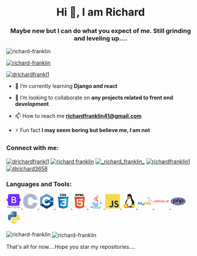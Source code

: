 <h1 align="center">Hi 👋, I am Richard</h1>
<h3 align="center">Maybe new but I can do what you expect of me. Still grinding and leveling up....</h3>

<p align="left"> <img src="https://komarev.com/ghpvc/?username=richard-franklin&label=Profile%20views&color=0e75b6&style=flat" alt="richard-franklin" /> </p>

<p align="left"> <a href="https://github.com/ryo-ma/github-profile-trophy"><img src="https://github-profile-trophy.vercel.app/?username=richard-franklin" alt="richard-franklin" /></a> </p>

<p align="left"> <a href="https://twitter.com/drichardfrankl1" target="blank"><img src="https://img.shields.io/twitter/follow/drichardfrankl1?logo=twitter&style=for-the-badge" alt="drichardfrankl1" /></a> </p>

- 🌱 I’m currently learning **Django and react**

- 👯 I’m looking to collaborate on **any projects related to front end development**

- 📫 How to reach me **richardfranklin41@gmail.com**

- ⚡ Fun fact **I may seem boring but believe me, I am not**

<h3 align="left">Connect with me:</h3>
<p align="left">
<a href="https://twitter.com/DRichardFrankl1" target="blank"><img align="center" src="https://cdn.jsdelivr.net/npm/simple-icons@3.0.1/icons/twitter.svg" alt="drichardfrankl1" height="30" width="40" /></a>
<a href="https://fb.com/richard.franklin.125760" target="blank"><img align="center" src="https://cdn.jsdelivr.net/npm/simple-icons@3.0.1/icons/facebook.svg" alt="richard franklin" height="30" width="40" /></a>
<a href="https://instagram.com/_richard_franklin_" target="blank"><img align="center" src="https://cdn.jsdelivr.net/npm/simple-icons@3.0.1/icons/instagram.svg" alt="_richard_franklin_" height="30" width="40" /></a>
<a href="https://www.hackerrank.com/richardfranklin1" target="blank"><img align="center" src="https://cdn.jsdelivr.net/npm/simple-icons@3.0.1/icons/hackerrank.svg" alt="richardfranklin1" height="30" width="40" /></a>
<a href="https://www.hackerearth.com/@richard3658" target="blank"><img align="center" src="https://cdn.jsdelivr.net/npm/simple-icons@3.0.1/icons/hackerearth.svg" alt="@richard3658" height="30" width="40" /></a>
</p>

<h3 align="left">Languages and Tools:</h3>
<p align="left"> <a href="https://getbootstrap.com" target="_blank"> <img src="https://raw.githubusercontent.com/devicons/devicon/master/icons/bootstrap/bootstrap-plain-wordmark.svg" alt="bootstrap" width="40" height="40"/> </a> <a href="https://www.cprogramming.com/" target="_blank"> <img src="https://raw.githubusercontent.com/devicons/devicon/master/icons/c/c-original.svg" alt="c" width="40" height="40"/> </a> <a href="https://www.w3schools.com/cpp/" target="_blank"> <img src="https://raw.githubusercontent.com/devicons/devicon/master/icons/cplusplus/cplusplus-original.svg" alt="cplusplus" width="40" height="40"/> </a> <a href="https://www.w3schools.com/css/" target="_blank"> <img src="https://raw.githubusercontent.com/devicons/devicon/master/icons/css3/css3-original-wordmark.svg" alt="css3" width="40" height="40"/> </a> <a href="https://www.w3.org/html/" target="_blank"> <img src="https://raw.githubusercontent.com/devicons/devicon/master/icons/html5/html5-original-wordmark.svg" alt="html5" width="40" height="40"/> </a> <a href="https://www.java.com" target="_blank"> <img src="https://raw.githubusercontent.com/devicons/devicon/master/icons/java/java-original.svg" alt="java" width="40" height="40"/> </a> <a href="https://developer.mozilla.org/en-US/docs/Web/JavaScript" target="_blank"> <img src="https://raw.githubusercontent.com/devicons/devicon/master/icons/javascript/javascript-original.svg" alt="javascript" width="40" height="40"/> </a> <a href="https://www.linux.org/" target="_blank"> <img src="https://raw.githubusercontent.com/devicons/devicon/master/icons/linux/linux-original.svg" alt="linux" width="40" height="40"/> </a> <a href="https://www.mysql.com/" target="_blank"> <img src="https://raw.githubusercontent.com/devicons/devicon/master/icons/mysql/mysql-original-wordmark.svg" alt="mysql" width="40" height="40"/> </a> <a href="https://www.oracle.com/" target="_blank"> <img src="https://raw.githubusercontent.com/devicons/devicon/master/icons/oracle/oracle-original.svg" alt="oracle" width="40" height="40"/> </a> <a href="https://www.php.net" target="_blank"> <img src="https://raw.githubusercontent.com/devicons/devicon/master/icons/php/php-original.svg" alt="php" width="40" height="40"/> </a> <a href="https://www.python.org" target="_blank"> <img src="https://raw.githubusercontent.com/devicons/devicon/master/icons/python/python-original.svg" alt="python" width="40" height="40"/> </a> </p>

<p><img align="left" src="https://github-readme-stats.vercel.app/api/top-langs?username=richard-franklin&show_icons=true&locale=en&layout=compact" alt="richard-franklin" /></p>

<p>&nbsp;<img align="center" src="https://github-readme-stats.vercel.app/api?username=richard-franklin&show_icons=true&locale=en" alt="richard-franklin" /></p>


That's all for now....Hope you star my repositories....
